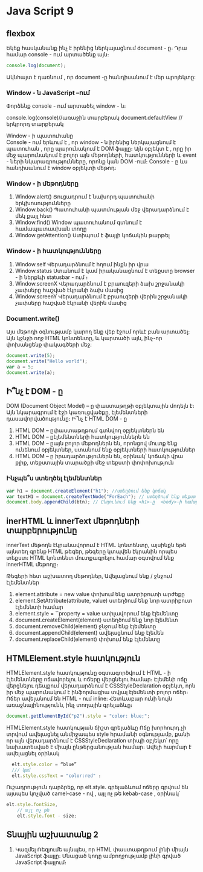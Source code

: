 # Java Script 9

## flexbox 

Եկեք հասկանանք ինչ է իրենից ներկայացնում document - ը։ Դրա համար console - ում արտածենք այն։

```js
console.log(document);
```

Ակնհայտ է դառնում , որ document -ը հանդիսանում է մեր պրոյեկտը:

### Window - ն JavaScript –ում

Փորձենք console - ում արտածել window - ն։

console.log(console)//առաջին տարբերակ
document.defaultView //երկրորդ տարբերակ

Window - ի պատուհանը  
 Console - ում երևում է , որ window - ն իրենից ներկայացնում է պատուհան , որը պարունակում է DOM ֆայլը։ Այն օբյեկտ է , որը իր մեջ պարունակում է բոլոր այն մեթոդների, հատկությունների և event - ների նկարագրությունները, որոնք կան DOM -ում։ Console - ը ևս հանդիսանում է window օբյեկտի մեթոդ։

### Window - ի մեթոդները

1. Window.alert() Ցուցադրում է նախորդ պատուհանի երկխոսությունները
2. Window.back() Պատուհանի պատմության մեջ վերադարձնում է մեկ քայլ հետ
3. Window.find() Window պատուհանում գտնում է համապատասխան տողը
4. Window.getAttention() Ստիպում է ֆայլի կոճակին թարթել

### Window - ի հատկությունները

1. Window.self Վերադարձնում է հղում ինքն իր վրա
2. Window.status Ստանում է կամ իրականացնում է տեքստը browser - ի ներքևի statusbar - ում ։
3. Window.screenX Վերադարձնում է բրաուզերի ձախ շրջանակի չափսերը հաշված էկրանի ձախ մասից
4. Window.screenY Վերադարձնում է բրաուզերի վերին շրջանակի չափսերը հաշված էկրանի վերին մասից

### Document.write()

Այս մեթոդի օգնությամբ կարող ենք վեբ էջում որևէ բան արտածել։ Այն կջնջի ողջ HTML կոնտենտը, և կարտածի այն, ինչ-որ փոխանցենք փակագծերի մեջ:

```js
document.write(5);
document.write("Hello world");
var a = 5;
document.write(a);
```

## Ի՞նչ է DOM - ը

DOM (Document Object Model) – ը փաստաթղթի օբյեկտային մոդելն է։ Այն նկարագրում է էջի կառուցվածքը, էլեմենտների դասավորվածությունը։
Ի՞նչ է HTML DOM - ը

1. HTML DOM – ըփաստաթղթում գտնվող օբյեկտներն են
2. HTML DOM – ըէլեմենտների հատկություններն են
3. HTML DOM – ըայն բոլոր մեթոդներն են, որոնցով մուտք ենք ունենում օբյեկտներ, ստանում ենք օբյեկտների հատկություններ
4. HTML DOM – ը իրադարձություներն են, օրինակ՝ կոճակի վրա քլիք, տեքստային տարածքի մեջ տեքստի փոփոխություն

### Ինչպե՞ս ստեղծել էլեմենտներ

```js
var h1 = document.createElement("h1"); //ստեղծում ենք կոճակ
var textH1 = document.createTextNode("ForEach"); // ստեղծում ենք տեքստ
document.body.appendChild(btn); // Ընդունում ենք <h1>-ը  <body>-ի համար:
```

## inerHTML և innerText մեթոդների տարբերությունը

innerText մեթոդն էկրանավորում է HTML կոնտենտը, այսինքն եթե այնտեղ գրենք HTML թեգեր, թեգերը կտպվեն էկրանին որպես տեքստ։ HTML կոնտենտ մուտքագրելու համար օգտվում ենք innerHTML մեթոդը։

Թեգերի հետ աշխատող մեթոդներ, Ավելացնում ենք / ջնջում էլեմենտներ

1. element.attribute = new value փոխում ենք ատրիբուտի արժեքը
2. element.SetAttribute(attribute, value) ստեղծում ենք նոր ատրիբուտ էլեմենտի համար
3. element.style = ``property = value ստիլավորում ենք էլեմենտը
4. document.createElement(element) ստեղծում ենք նոր էլեմենտ
5. document.removeChild(element) ջնջում ենք էլեմենտը
6. document.appendChild(element) ավելացնում ենք էլեմեն
7. document.replaceChild(element) փոխում ենք էլեմենտը

## HTMLElement.style հատկություն

HTMLElement.style հատկությունը օգտագործվում է HTML - ի էլեմենտները ոճավորելու և ոճերը վերցնելու համար։ Էլեմենի ոճը վերցնելու դեպքում վերադարձնում է CSSStyleDeclaration օբյեկտ, որն իր մեջ պարունակում է ինֆորմացիա տվյալ էլեմենտի բոլոր ոճեր։ Ոճեր ավելանում են HTML - ում inline: Հետևաբար ունի նույն առաջնայինությունն, ինչ տողային գրելաձևը։

```js
document.getElementById("p2").style = "color: blue;";
```

HTMLElement.style հատկության ճիշտ գրելաձևը
Ոճը խորհուրդ չի տրվում ավելացնել անմիջապես style հրամանի օգնությամբ, քանի որ այն վերադարձնում է CSSStyleDeclaration տիպի օբյեկտ՝ որը նախատեսված է միայն ընթերցանության համար։ Ավելի հարմար է ավելացնել օրինակ

```js
  elt.style.color = “blue”
  /// կամ
  elt.style.cssText = "color:red" ։
```

Ուշադրություն դարձրեք, որ elt.style. գրելաձևում ոճերը գրվում են այսպես կոչված camel-case - ով , այլ ոչ թե kebab-case , օրինակ՝

```js
elt.style.fontSize,
    // այլ ոչ թե
    elt.style.font - size;
```

## Տնային աշխատանք 2

1. Կազմել Ռեզյումե այնպես, որ HTML փաստաթղթում լինի միայն  JavaScript  ֆայլը։ Մնացած կոդը ամբողջությամբ լինի գրված JavaScript ֆայլում։
